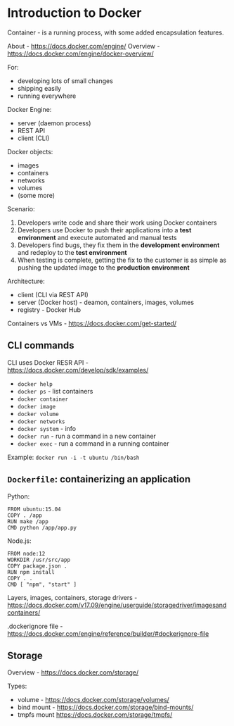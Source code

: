 
# Introduction to Docker

Container - is a running process, with some added encapsulation features.

About - https://docs.docker.com/engine/
Overview - https://docs.docker.com/engine/docker-overview/

For:
- developing lots of small changes
- shipping easily
- running everywhere

Docker Engine:
- server (daemon process)
- REST API
- client (CLI)

Docker objects:
- images
- containers
- networks
- volumes
- (some more)

Scenario:
1. Developers write code and share their work using Docker containers
2. Developers use Docker to push their applications into a **test environment** and execute automated and manual tests
3. Developers find bugs, they fix them in the **development environment** and redeploy to the **test environment**
4. When testing is complete, getting the fix to the customer is as simple as pushing the updated image to the **production environment**

Architecture:
- client (CLI via REST API)
- server (Docker host) - deamon, containers, images, volumes
- registry - Docker Hub

Containers vs VMs - https://docs.docker.com/get-started/

## CLI commands

CLI uses Docker RESR API - https://docs.docker.com/develop/sdk/examples/

- `docker help`
- `docker ps` - list containers
- `docker container`
- `docker image`
- `docker volume`
- `docker networks`
- `docker system` - info
- `docker run` - run a command in a new container
- `docker exec` - run a command in a running container

Example: `docker run -i -t ubuntu /bin/bash`

## `Dockerfile`: containerizing an application

Python:
```
FROM ubuntu:15.04
COPY . /app
RUN make /app
CMD python /app/app.py
```

Node.js:
```
FROM node:12
WORKDIR /usr/src/app
COPY package.json .
RUN npm install
COPY . .
CMD [ "npm", "start" ]
```

Layers, images, containers, storage drivers - https://docs.docker.com/v17.09/engine/userguide/storagedriver/imagesandcontainers/

.dockerignore file - https://docs.docker.com/engine/reference/builder/#dockerignore-file

## Storage

Overview - https://docs.docker.com/storage/

Types:
- volume - https://docs.docker.com/storage/volumes/
- bind mount - https://docs.docker.com/storage/bind-mounts/
- tmpfs mount https://docs.docker.com/storage/tmpfs/

